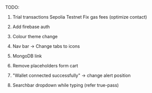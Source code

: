 TODO:

1. Trial transactions
    Sepolia Testnet
    Fix gas fees (optimize contact)

2. Add firebase auth

3. Colour theme change

4. Nav bar -> Change tabs to icons

5. MongoDB link

6. Remove placeholders form cart

7. "Wallet connected successfully" -> change alert position

8. Searchbar dropdown while typing (refer true-pass)